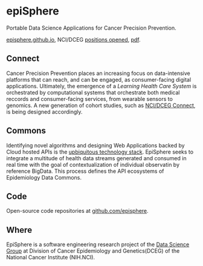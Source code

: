 # epiSphere
Portable Data Science Applications for Cancer Precision Prevention.

[episphere.github.io](https://episphere.github.io), NCI/DCEG [positions opened](https://dceg.cancer.gov/fellowship-training/become-a-fellow/research-training-areas/data-science-fellowships), <a href="https://episphere.github.io/AD-Hire-Flyer-DCEG-DataScience-March2019.pdf" target="_blank">pdf</a>.

## Connect
Cancer Precision Prevention places an increasing focus on data-intensive platforms that can reach, and can be engaged, as consumer-facing digital applications. Ultimately, the emergence of a *Learning Health Care System* is orchestrated by computational systems that orchestrate both medical reccords and consumer-facing services, from wearable sensors to genomics. A new generation of cohort studies, such as [NCI/DCEG Connect](https://dceg.cancer.gov/research/who-we-study/cohorts/connect), is being designed accordingly. 

## Commons
Identifying novel algorithms and designing Web Applications backed by Cloud hosted APIs is the [upbiquitous technology stack](https://cloud4bio.github.io). EpiSphere seeks to integrate a multitude of health data streams generated and consumed in real time with the goal of contextualization of individual observatin by reference BigData. This process defines the API ecosystems of Epidemiology Data Commons.

## Code
Open-source code repositories at [github.com/episphere](https://github.com/episphere/).

## Where
EpiSphere is a software engineering research project of the [Data Science Group](https://dceg.cancer.gov/about/organization/programs-ebp/datascience) at Division of Cancer Epidemiology and Genetics(DCEG) of the National Cancer Institute (NIH.NCI). 
